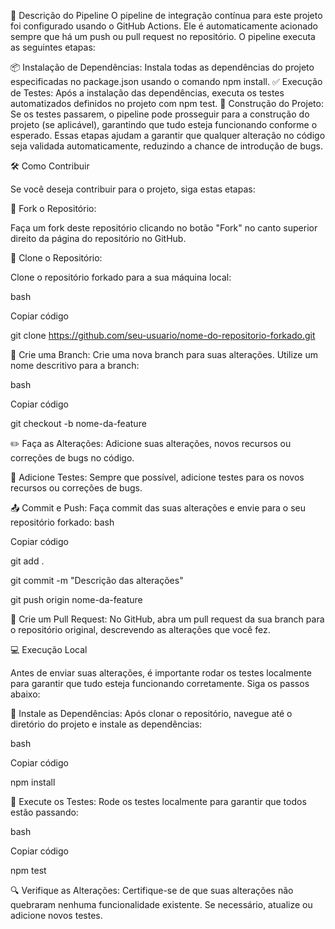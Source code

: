 🚀 Descrição do Pipeline
O pipeline de integração contínua para este projeto foi configurado usando o GitHub Actions. Ele é automaticamente acionado sempre que há um push ou pull request no repositório. O pipeline executa as seguintes etapas:

📦 Instalação de Dependências: Instala todas as dependências do projeto especificadas no package.json usando o comando npm install.
✅ Execução de Testes: Após a instalação das dependências, executa os testes automatizados definidos no projeto com npm test.
🔨 Construção do Projeto: Se os testes passarem, o pipeline pode prosseguir para a construção do projeto (se aplicável), garantindo que tudo esteja funcionando conforme o esperado.
Essas etapas ajudam a garantir que qualquer alteração no código seja validada automaticamente, reduzindo a chance de introdução de bugs.


🛠️ Como Contribuir

Se você deseja contribuir para o projeto, siga estas etapas:


🍴 Fork o Repositório: 

Faça um fork deste repositório clicando no botão "Fork" no canto superior direito da página do repositório no GitHub.


🔗 Clone o Repositório: 

Clone o repositório forkado para a sua máquina local:

bash

Copiar código

git clone https://github.com/seu-usuario/nome-do-repositorio-forkado.git

🌿 Crie uma Branch: Crie uma nova branch para suas alterações. Utilize um nome descritivo para a branch:

bash

Copiar código

git checkout -b nome-da-feature

✏️ Faça as Alterações: Adicione suas alterações, novos recursos ou correções de bugs no código.

🧪 Adicione Testes: Sempre que possível, adicione testes para os novos recursos ou correções de bugs.

📤 Commit e Push: Faça commit das suas alterações e envie para o seu repositório forkado:
bash

Copiar código

git add .

git commit -m "Descrição das alterações"

git push origin nome-da-feature

🔄 Crie um Pull Request: No GitHub, abra um pull request da sua branch para o repositório original, descrevendo as alterações que você fez.

💻 Execução Local

Antes de enviar suas alterações, é importante rodar os testes localmente para garantir que tudo esteja funcionando corretamente. Siga os passos abaixo:

🔧 Instale as Dependências: Após clonar o repositório, navegue até o diretório do projeto e instale as dependências:

bash

Copiar código

npm install

🧪 Execute os Testes: Rode os testes localmente para garantir que todos estão passando:

bash

Copiar código

npm test

🔍 Verifique as Alterações: Certifique-se de que suas alterações não quebraram nenhuma funcionalidade existente. Se necessário, atualize ou adicione novos testes.
